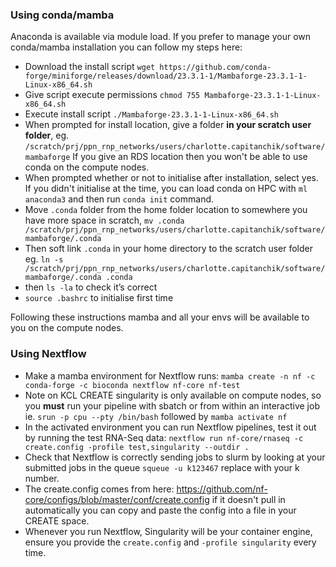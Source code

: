 ### Using conda/mamba
Anaconda is available via module load. If you prefer to manage your own conda/mamba installation you can follow my steps here:
-   Download the install script `wget https://github.com/conda-forge/miniforge/releases/download/23.3.1-1/Mambaforge-23.3.1-1-Linux-x86_64.sh`
-   Give script execute permissions `chmod 755 Mambaforge-23.3.1-1-Linux-x86_64.sh`
-   Execute install script `./Mambaforge-23.3.1-1-Linux-x86_64.sh`
-   When prompted for install location, give a folder **in your scratch user folder**, eg. `/scratch/prj/ppn_rnp_networks/users/charlotte.capitanchik/software/mambaforge` If you give an RDS location then you won't be able to use conda on the compute nodes.
-   When prompted whether or not to initialise after installation, select yes. If you didn't initialise at the time, you can load conda on HPC with `ml anaconda3` and then run `conda init` command. 
-   Move `.conda` folder from the home folder location to somewhere you have more space in scratch, `mv .conda /scratch/prj/ppn_rnp_networks/users/charlotte.capitanchik/software/mambaforge/.conda`
-   Then soft link `.conda` in your home directory to the scratch user folder eg. `ln -s /scratch/prj/ppn_rnp_networks/users/charlotte.capitanchik/software/mambaforge/.conda .conda`
-   then `ls -la` to check it’s correct
-   `source .bashrc` to initialise first time

Following these instructions mamba and all your envs will be available to you on the compute nodes.

### Using Nextflow
-   Make a mamba environment for Nextflow runs: `mamba create -n nf -c conda-forge -c bioconda nextflow nf-core nf-test`
-   Note on KCL CREATE singularity is only available on compute nodes, so you **must** run your pipeline with sbatch or from within an interactive job ie. `srun -p cpu --pty /bin/bash` followed by `mamba activate nf`
-   In the activated environment you can run Nextflow pipelines, test it out by running the test RNA-Seq data: `nextflow run nf-core/rnaseq -c create.config -profile test,singularity --outdir .`
-   Check that Nextflow is correctly sending jobs to slurm by looking at your submitted jobs in the queue `squeue -u k123467` replace with your k number.
-   The create.config comes from here: https://github.com/nf-core/configs/blob/master/conf/create.config if it doesn't pull in automatically you can copy and paste the config into a file in your CREATE space.
-   Whenever you run Nextflow, Singularity will be your container engine, ensure you provide the `create.config` and `-profile singularity` every time.
